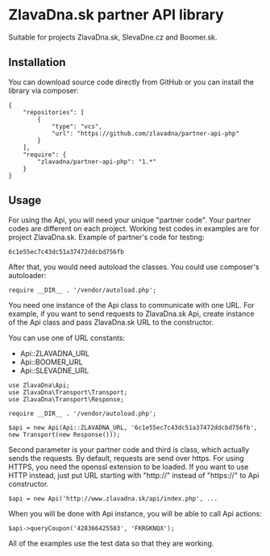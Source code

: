 # ZlavaDna.sk partner API library
Suitable for projects ZlavaDna.sk, SlevaDne.cz and Boomer.sk.

## Installation

You can download source code directly from GitHub or you can install the library via composer:

```
{
    "repositories": [
        {
            "type": "vcs",
            "url": "https://github.com/zlavadna/partner-api-php"
        }
    ],
    "require": {
        "zlavadna/partner-api-php": "1.*"
    }
}
```

## Usage

For using the Api, you will need your unique "partner code".
Your partner codes are different on each project.
Working test codes in examples are for project ZlavaDna.sk.
Example of partner's code for testing:


```
6c1e55ec7c43dc51a37472ddcbd756fb
```

After that, you would need autoload the classes. You could use composer's autoloader:

```
require __DIR__ . '/vendor/autoload.php';
```

You need one instance of the Api class to communicate with one URL.
For example, if you want to send requests to ZlavaDna.sk Api,
create instance of the Api class and pass ZlavaDna.sk URL to the constructor.

You can use one of URL constants:
- Api::ZLAVADNA_URL
- Api::BOOMER_URL
- Api::SLEVADNE_URL

```
use ZlavaDna\Api;
use ZlavaDna\Transport\Transport;
use ZlavaDna\Transport\Response;

require __DIR__ . '/vendor/autoload.php';

$api = new Api(Api::ZLAVADNA_URL, '6c1e55ec7c43dc51a37472ddcbd756fb', new Transport(new Response()));
```

Second parameter is your partner code and third is class, which actually sends the requests.
By default, requests are send over https. For using HTTPS, you need the openssl extension to be loaded.
If you want to use HTTP instead, just put URL starting with "http://" instead of "https://" to Api constructor.

```
$api = new Api('http://www.zlavadna.sk/api/index.php', ...
```

When you will be done with Api instance, you will be able to call Api actions:

```
$api->queryCoupon('428366425503', 'FKRGKNQX');
```

All of the examples use the test data so that they are working.